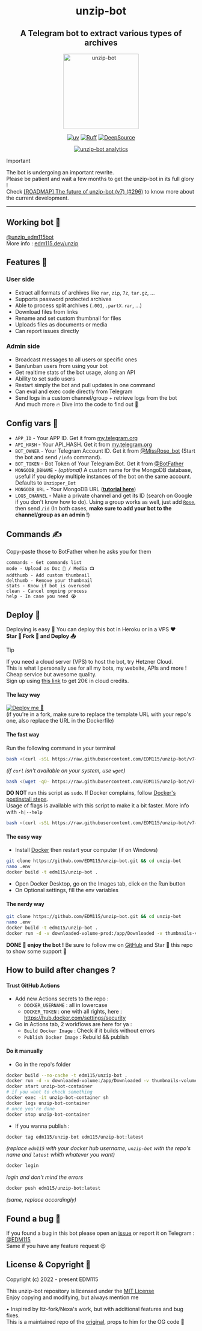 <div align="center">

# unzip-bot
## A Telegram bot to extract various types of archives

<img src="./bot_thumb.jpg" alt="unzip-bot" width="200" height="200">

[![uv](https://img.shields.io/endpoint?url=https://raw.githubusercontent.com/astral-sh/uv/main/assets/badge/v0.json)](https://github.com/astral-sh/ruff) [![Ruff](https://img.shields.io/endpoint?url=https://raw.githubusercontent.com/astral-sh/ruff/main/assets/badge/v2.json)](https://github.com/astral-sh/ruff) [![DeepSource](https://app.deepsource.com/gh/EDM115/unzip-bot.svg/?label=active+issues&show_trend=true&token=17SfwVx77dbrFlixtGdQsQNh)](https://app.deepsource.com/gh/EDM115/unzip-bot/?ref=repository-badge)

[![unzip-bot analytics](https://repobeats.axiom.co/api/embed/5c857b55b42dd8235388093858b74341f6c679ac.svg)](https://github.com/EDM115/unzip-bot/pulse)

</div>

> [!IMPORTANT]  
> The bot is undergoing an important rewrite.  
> Please be patient and wait a few months to get the unzip-bot in its full glory !  
> Check [[ROADMAP] The future of unzip-bot (v7) (#296)](https://github.com/EDM115/unzip-bot/issues/296) to know more about the current development.

---

## Working bot :smiling_face_with_three_hearts:
[@unzip_edm115bot](https://t.me/unzip_edm115bot)  
More info : [edm115.dev/unzip](https://edm115.dev/unzip)

## Features :eyes:
### User side
- Extract all formats of archives like `rar`, `zip`, `7z`, `tar.gz`, …
- Supports password protected archives
- Able to process split archives (`.001`, `.partX.rar`, …)
- Download files from links
- Rename and set custom thumbnail for files
- Uploads files as documents or media
- Can report issues directly

### Admin side
- Broadcast messages to all users or specific ones
- Ban/unban users from using your bot
- Get realtime stats of the bot usage, along an API
- Ability to set sudo users
- Restart simply the bot and pull updates in one command
- Can eval and exec code directly from Telegram
- Send logs in a custom channel/group + retrieve logs from the bot  
And much more :fire: Dive into the code to find out :hand_over_mouth:

## Config vars :book:
- `APP_ID` - Your APP ID. Get it from [my.telegram.org](https://my.telegram.org)
- `API_HASH` - Your API_HASH. Get it from [my.telegram.org](https://my.telegram.org)
- `BOT_OWNER` - Your Telegram Account ID. Get it from [@MissRose_bot](https://t.me/MissRose_bot) (Start the bot and send `/info` command).
- `BOT_TOKEN` - Bot Token of Your Telegram Bot. Get it from [@BotFather](https://t.me/BotFather)
- `MONGODB_DBNAME` - *(optional)* A custom name for the MongoDB database, useful if you deploy multiple instances of the bot on the same account. Defaults to `Unzipper_Bot`
- `MONGODB_URL` - Your MongoDB URL ([**tutorial here**](CreateMongoDB.md))
- `LOGS_CHANNEL` - Make a private channel and get its ID (search on Google if you don't know how to do). Using a group works as well, just add [`Rose`](https://t.me/MissRose_bot?startgroup=startbot), then send `/id` (In both cases, **make sure to add your bot to the channel/group as an admin !**)

## Commands :writing_hand:
Copy-paste those to BotFather when he asks you for them
```text
commands - Get commands list
mode - Upload as Doc 📄 / Media 📺
addthumb - Add custom thumbnail
delthumb - Remove your thumbnail
stats - Know if bot is overused
clean - Cancel ongoing process
help - In case you need 😭
```

## Deploy :construction:
Deploying is easy :smiling_face_with_three_hearts: You can deploy this bot in Heroku or in a VPS :heart:  
**Star :star2: Fork :fork_and_knife: and Deploy :outbox_tray:**

> [!TIP]  
> If you need a cloud server (VPS) to host the bot, try Hetzner Cloud.  
> This is what I personally use for all my bots, my website, APIs and more !  
> Cheap service but awesome quality.  
> Sign up using [this link](https://hetzner.cloud/?ref=yGsG8KCFjO6i) to get 20€ in cloud credits.

#### The lazy way
[![Deploy me :pleading_face:](https://www.herokucdn.com/deploy/button.svg)](https://www.heroku.com/deploy?template=https://github.com/EDM115/unzip-bot/tree/v7)  
(if you're in a fork, make sure to replace the template URL with your repo's one, also replace the URL in the Dockerfile)

#### The fast way
Run the following command in your terminal
```bash
bash <(curl -sSL https://raw.githubusercontent.com/EDM115/unzip-bot/v7-rework-part-1/setup.sh)
```
*(if `curl` isn't available on your system, use `wget`)*
```bash
bash <(wget -qO- https://raw.githubusercontent.com/EDM115/unzip-bot/v7-rework-part-1/setup.sh)
```
**DO NOT** run this script as `sudo`. If Docker complains, follow [Docker's postinstall steps](https://docs.docker.com/engine/install/linux-postinstall/).  
Usage of flags is available with this script to make it a bit faster. More info with `-h|--help`  
```bash
bash <(curl -sSL https://raw.githubusercontent.com/EDM115/unzip-bot/v7-rework-part-1/setup.sh) -- -h
```

#### The easy way
- Install [Docker](https://www.docker.com/) then restart your computer (if on Windows)
```bash
git clone https://github.com/EDM115/unzip-bot.git && cd unzip-bot
nano .env
docker build -t edm115/unzip-bot .
```
- Open Docker Desktop, go on the Images tab, click on the Run button
- On Optional settings, fill the env variables

#### The nerdy way
```bash
git clone https://github.com/EDM115/unzip-bot.git && cd unzip-bot
nano .env
docker build -t edm115/unzip-bot .
docker run -d -v downloaded-volume-prod:/app/Downloaded -v thumbnails-volume-prod:/app/Thumbnails --env-file ./.env --name unzipbot edm115/unzip-bot
```

**DONE :partying_face: enjoy the bot !** Be sure to follow me on [GitHub](https://github.com/EDM115) and Star :star2: this repo to show some support :pleading_face:

## How to build after changes ?
#### Trust GitHub Actions
- Add new Actions secrets to the repo :
  - `DOCKER_USERNAME` : all in lowercase
  - `DOCKER_TOKEN` : one with all rights, here : https://hub.docker.com/settings/security
- Go in Actions tab, 2 workflows are here for ya :
  - `Build Docker Image` : Check if it builds without errors
  - `Publish Docker Image` : Rebuild && publish

#### Do it manually
- Go in the repo's folder
```bash
docker build --no-cache -t edm115/unzip-bot .
docker run -d -v downloaded-volume:/app/Downloaded -v thumbnails-volume:/app/Thumbnails --env-file ./.env --network host --name unzip-bot-container edm115/unzip-bot
docker start unzip-bot-container
# if you want to check something
docker exec -it unzip-bot-container sh
docker logs unzip-bot-container
# once you're done
docker stop unzip-bot-container
```
- If you wanna publish :
```bash
docker tag edm115/unzip-bot edm115/unzip-bot:latest
```
*(replace `edm115` with your docker hub username, `unzip-bot` with the repo's name and `latest` whith whatever you want)*
```bash
docker login
```
*login and don't mind the errors*
```bash
docker push edm115/unzip-bot:latest
```
*(same, replace accordingly)*

## Found a bug :bug:
If you found a bug in this bot please open an [issue](https://github.com/EDM115/unzip-bot/issues) or report it on Telegram : [@EDM115](https://t.me/EDM115)  
Same if you have any feature request :wink:

## License & Copyright :cop:
Copyright (c) 2022 - present EDM115  
  
This unzip-bot repository is licensed under the [MIT License](https://github.com/EDM115/unzip-bot/blob/master/LICENSE)  
Enjoy copying and modifying, but always mention me  
  
• Inspired by Itz-fork/Nexa's work, but with additional features and bug fixes.  
This is a maintained repo of the [original](https://github.com/Itz-fork/Unzipper-Bot), props to him for the OG code :saluting_face:
